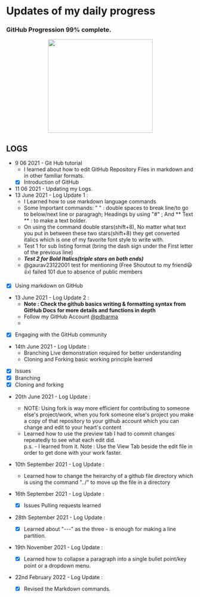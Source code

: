 # Updates of my daily progress  
  
### GitHub Progression 99% complete.
  
<p align="center">
  <img width="280" height="250" src="https://gist.githubusercontent.com/ManulMax/2d20af60d709805c55fd784ca7cba4b9/raw/bcfeac7604f674ace63623106eb8bb8471d844a6/github.gif">
</p>  

## LOGS  

- 9 06 2021 - Git Hub tutorial  
   - I learned about how to edit GitHub Repository Files in markdown and in other familiar formats.  
   - [x] Introduction of GitHub
- 11 06 2021 - Updating my Logs.  
- 13 June 2021 - Log Update 1 :  
   - I Learned how to use markdown language commands  
   - Some Important commands: "  " : double spaces to break line/to go to below/next line or paragragh;  Headings by using "#" ;  And ** Text ** : to make a text bolder.  
   - On using the command double stars(shift+8), No matter what text you put in between these two stars(shift+8) they get converted italics which is one of my favorite font style to write with.  
   - Test 1 for sub listing format (bring the dash sign under the First letter of the previous line)
   - ***Test 2 for Bold Italics(triple stars on both ends)***
   - @gaurav23122001 test for mentioning (Free Shoutout to my friend:smiley::+1:) failed 101 due to absence of public members  

- [x] Using markdown on GitHub  
 
- 13 June 2021 - Log Update 2 :
   - **Note : Check the github basics writing & formatting syntax from GitHub Docs for more details and functions in depth**  
   - Follow my GitHub Account [@pdbarma](https://github.com/pdbarma)  
   - 
- [x] Engaging with the GitHub community  

- 14th June 2021 - Log Update :
   - Branching Live demonstration required for better understanding  
   - Cloning and Forking basic working principle learned  

- [x] Issues  
- [x] Branching  
- [x] Cloning and forking

- 20th June 2021 - Log Update :
   - NOTE: Using fork is way more efficient for contributing to someone else's project/work, when you fork someone else's project you make a copy of that repository to your github account which you can change and edit to your heart's content
   - Learned how to use the preview tab I had to commit changes repeatedly to see what each edit did.  
p.s. - I learned from it. Note : Use the View Tab beside the edit file in order to get done with your work faster.  

  
- 10th September 2021 - Log Update :
   - Learned how to change the heirarchy of a github file directory which is using the command "../" to move up the file in a directory
  
- 16th September 2021 - Log Update :
   - [x] Issues Pulling requests learned  
- 28th September 2021 - Log Update :
   - [x] Learned about "---" as the three - is enough for making a line partition.  

- 19th November 2021 - Log Update :
  - [x] Learned how to collapse a paragraph into a single bullet point/key point or a dropdown menu.  


- 22nd February 2022 - Log Update :
  - [x] Revised the Markdown commands.

